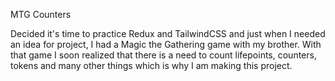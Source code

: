 MTG Counters 

Decided it's time to practice Redux and TailwindCSS and just when I needed an idea for project, I had a Magic the Gathering game with my brother. With that
game I soon realized that there is a need to count lifepoints, counters, tokens and 
many other things which is why I am making this project. 
